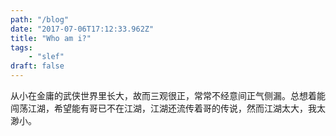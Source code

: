 ```yaml
---
path: "/blog"
date: "2017-07-06T17:12:33.962Z"
title: "Who am i?"
tags: 
    - "slef"
draft: false
---
```


从小在金庸的武侠世界里长大，故而三观很正，常常不经意间正气侧漏。总想着能闯荡江湖，希望能有哥已不在江湖，江湖还流传着哥的传说，然而江湖太大，我太渺小。
